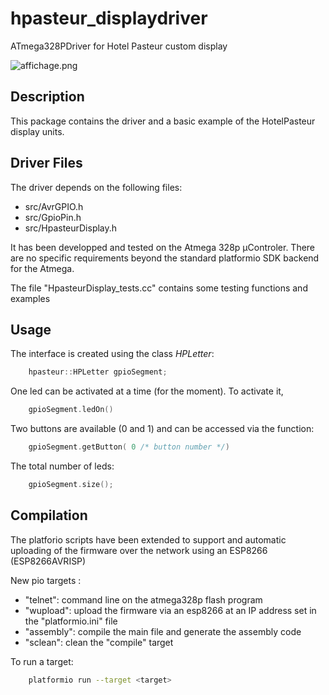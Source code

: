 # hpasteur_displaydriver
ATmega328PDriver for Hotel Pasteur custom display


![affichage.png](https://github.com/Jarlisco/display-pasteur/tree/master/img/affichage.png)

## Description

This package contains the driver and a basic example of the HotelPasteur display units.

## Driver Files
The driver depends on the following files:
 * src/AvrGPIO.h
 * src/GpioPin.h
 * src/HpasteurDisplay.h

It has been developped and tested on the Atmega 328p µControler.
There are no specific requirements beyond the standard platformio SDK backend for the Atmega.

The file "HpasteurDisplay_tests.cc" contains some testing functions and examples

## Usage

The interface is created using the class *HPLetter*:
```c++
    hpasteur::HPLetter gpioSegment;
```

One led can be activated at a time (for the moment). To activate it,
```c++
    gpioSegment.ledOn()
```

Two buttons are available (0 and 1) and can be accessed via the function:
```c++
    gpioSegment.getButton( 0 /* button number */)
```

The total number of leds:
```c++
    gpioSegment.size();
```

## Compilation
The platforio scripts have been extended to support and automatic uploading of the firmware over the network using an ESP8266 (ESP8266AVRISP)

New pio targets :
 * "telnet":   command line on the atmega328p flash program
 * "wupload":  upload the firmware via an esp8266 at an IP address set in the "platformio.ini" file
 * "assembly": compile the main file and generate the assembly code
 * "sclean":   clean the "compile" target

To run a target:
```bash
    platformio run --target <target>
```
